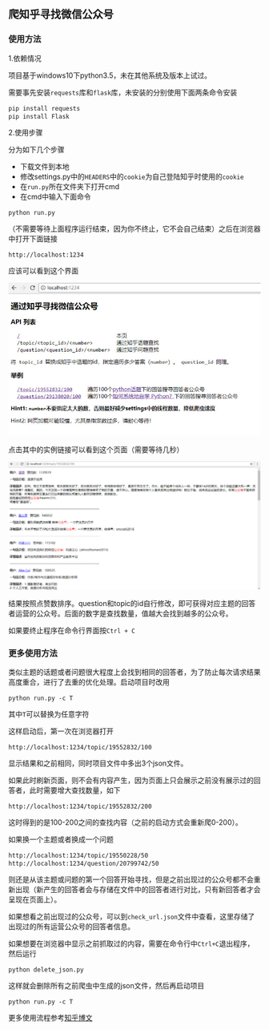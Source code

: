 ## 爬知乎寻找微信公众号

### 使用方法

1.依赖情况

项目基于windows10下python3.5，未在其他系统及版本上试过。

需要事先安装`requests`库和`flask`库，未安装的分别使用下面两条命令安装

```
pip install requests
pip install Flask
```

2.使用步骤

分为如下几个步骤

- 下载文件到本地
- 修改settings.py中的`HEADERS`中的`cookie`为自己登陆知乎时使用的`cookie`
- 在`run.py`所在文件夹下打开cmd
- 在cmd中输入下面命令

```
python run.py
```

（不需要等待上面程序运行结束，因为你不终止，它不会自己结束）之后在浏览器中打开下面链接

```
http://localhost:1234
```

应该可以看到这个界面

![](/img/start.jpg)

点击其中的实例链接可以看到这个页面（需要等待几秒）

![](/img/first.jpg)

结果按照点赞数排序。question和topic的id自行修改，即可获得对应主题的回答者运营的公众号。后面的数字是查找数量，值越大会找到越多的公众号。

如果要终止程序在命令行界面按`Ctrl + C`

### 更多使用方法

类似主题的话题或者问题很大程度上会找到相同的回答者，为了防止每次请求结果高度重合，进行了去重的优化处理。启动项目时改用

```
python run.py -c T
```

其中`T`可以替换为任意字符

这样启动后，第一次在浏览器打开

```
http://localhost:1234/topic/19552832/100
```

显示结果和之前相同，同时项目文件中多出3个json文件。

如果此时刷新页面，则不会有内容产生，因为页面上只会展示之前没有展示过的回答者，此时需要增大查找数量，如下

```
http://localhost:1234/topic/19552832/200
```

这时得到的是100-200之间的查找内容（之前的启动方式会重新爬0-200）。

如果换一个主题或者换成一个问题

```
http://localhost:1234/topic/19550228/50
http://localhost:1234/question/20799742/50
```

则还是从该主题或问题的第一个回答开始寻找，但是之前出现过的公众号都不会重新出现（新产生的回答者会与存储在文件中的回答者进行对比，只有新回答者才会呈现在页面上）。

如果想看之前出现过的公众号，可以到`check_url.json`文件中查看，这里存储了出现过的所有运营公众号的回答者信息。

如果想要在浏览器中显示之前抓取过的内容，需要在命令行中`Ctrl+C`退出程序，然后运行

```
python delete_json.py
```

这样就会删除所有之前爬虫中生成的json文件，然后再启动项目

```
python run.py -c T
```

更多使用流程参考[知乎博文](https://zhuanlan.zhihu.com/p/36492842)